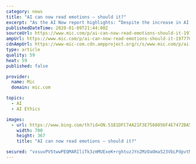 ```yaml
---
category: news
title: "AI can now read emotions – should it?"
excerpt: "As the AI Now report highlights: “Despite the increase in AI ethics content … ethical principles and statements rarely focus on how AI ethics can be implemented and whether they’re effective.” It notes that such AI ethics statements largely ignore questions of how, where, and who will put such guidelines into operation. In reality ..."
publishedDateTime: 2020-01-09T21:44:00Z
sourceUrl: https://www.mic.com/p/ai-can-now-read-emotions-should-it-19777004
ampUrl: https://www.mic.com/p/ai-can-now-read-emotions-should-it-19777004/amp
cdnAmpUrl: https://www-mic-com.cdn.ampproject.org/c/s/www.mic.com/p/ai-can-now-read-emotions-should-it-19777004/amp
type: article
quality: 59
heat: 59
published: false

provider:
  name: Mic
  domain: mic.com

topics:
  - AI
  - AI Ethics

images:
  - url: https://www.bing.com/th?id=ON.5181DFC74A21F3E7568056F4E7472BA5
    width: 700
    height: 367
    title: "AI can now read emotions – should it?"

secured: "vxsuvPV5twwPEQMARIliTk3zmMUExeK+rghtuzJYn2MzOaOma523VbLPdpvtMgdKvJnCOsmGmO5mjPSv+jp4+CXFMGkHwQewp9T7mJ9zdkp1AxxgQSNg0DoSCU+qkgayxcab14co1xl8uSNnnXk9q2CKaVU0NdfcSxjdlDA3iWaqS8k4Kfb3z1lHBdSdBAWxfUasasq7ydpDVVA09ESTQzS+2YKlsF05bJOEIywyXXYN+vKk0kimiXJ4a+jd92UJdN2X0FXjZdJ3OGpxWtw9JA==;KTj7UMLMVMJJeOs9aWSqPg=="
---
```


